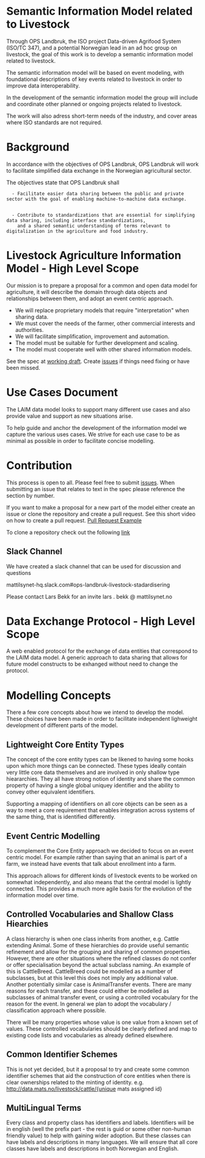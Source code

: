 # Semantic Information Model related to Livestock

Through OPS Landbruk, the ISO project Data-driven Agrifood System (ISO/TC 347), and a potential Norwegian lead in an ad hoc group on livestock, the goal of this work is to develop a semantic information model related to livestock.

The semantic information model will be based on event modeling, with foundational descriptions of key events related to livestock in order to improve data interoperability. 

In the development of the semantic information model the group will include and coordinate other planned or ongoing projects related to livestock.

The work will also adress short-term needs of the industry, and cover areas where ISO standards are not required.


# Background

In accordance with the objectives of OPS Landbruk, OPS Landbruk will work to facilitate simplified data exchange in the Norwegian agricultural sector. 

The objectives state that OPS Landbruk shall

      - Facilitate easier data sharing between the public and private sector with the goal of enabling machine-to-machine data exchange.

      
      - Contribute to standardizations that are essential for simplifying data sharing, including interface standardizations,
        and a shared semantic understanding of terms relevant to digitalization in the agriculture and food industry.

# Livestock Agriculture Information Model - High Level Scope

Our mission is to prepare a proposal for a common and open data model for agriculture, it will describe the domain through data objects and relationships between them, and adopt an event centric approach.

- We will replace proprietary models that require "interpretation" when sharing data.
- We must cover the needs of the farmer, other commercial interests and authorities.
- We will facilitate simplification, improvement and automation.
- The model must be suitable for further development and scaling.
- The model must cooperate well with other shared information models.

See the spec at [working draft](spec.html). Create [issues](https://github.com/datautvikling/Semantisk-samhandling-OPS-L/issues) if things need fixing or have been missed.

# Use Cases Document

The LAIM data model looks to support many different use cases and also provide value and support as new situations arise.

To help guide and anchor the development of the information model we capture the various uses cases. We strive for each use case to be as minimal as possible in order to facilitate concise modelling.

# Contribution 

This process is open to all. Please feel free to submit [issues](https://github.com/datautvikling/Semantisk-samhandling-OPS-L/issues). When submitting an issue that relates to text in the spec please reference the section by number. 

If you want to make a proposal for a new part of the model either create an issue or clone the repository and create a pull request. See this short video on how to create a pull request. [Pull Request Example](https://www.youtube.com/watch?v=nCKdihvneS0)

To clone a repository check out the following [link](https://github.com/git-guides/git-clone)

## Slack Channel

We have created a slack channel that can be used for discussion and questions

mattilsynet-hq.slack.com#ops-landbruk-livestock-stadardisering

Please contact Lars Bekk for an invite
lars . bekk @ mattilsynet.no

# Data Exchange Protocol - High Level Scope

A web enabled protocol for the exchange of data entities that correspond to the LAIM data model. A generic approach to data sharing that allows for future model constructs to be exhanged without need to change the protocol.

# Modelling Concepts

There a few core concepts about how we intend to develop the model. These choices have been made in order to facilitate independent lighweight development of different parts of the model. 

## Lightweight Core Entity Types

The concept of the core entity types can be likened to having some hooks upon which more things can be connected. These types ideally contain very little core data themselves and are involved in only shallow type hieararchies. They all have strong notion of identity and share the common property of having a single global uniquey identifier and the ability to convey other equivalent identifiers. 

Supporting a mapping of identifiers on all core objects can be seen as a way to meet a core requirement that enables integration across systems of the same thing, that is identified differently.


## Event Centric Modelling

To complement the Core Entity approach we decided to focus on an event centric model. For example rather than saying that an animal is part of a farm, we instead have events that talk about enrollment into a farm. 

This approach allows for different kinds of livestock events to be worked on somewhat independently, and also means that the central model is lightly connected. This provides a much more agile basis for the evolution of the information model over time.

## Controlled Vocabularies and Shallow Class Hiearchies

A class hierarchy is when one class inherits from another, e.g. Cattle extending Animal. Some of these hierarchies do provide useful semantic refinement and allow for the grouping and sharing of common properties. However, there are other situations where the refined classes do not confer or offer specialisation beyond the actual subclass naming. An example of this is CattleBreed. CattleBreed could be modelled as a number of subclasses, but at this level this does not imply any additional value. Another potentially similar case is AnimalTransfer events. There are many reasons for each transfer, and these could either be modelled as subclasses of animal transfer event, or using a controlled vocabulary for the reason for the event. In general we plan to adopt the vocabulary / classification approach where possible. 

There will be many properties whose value is one value from a known set of values. These controlled vocabularies should be clearly defined and map to existing code lists and vocabularies as already defined elsewhere. 

## Common Identifier Schemes

This is not yet decided, but it a proposal to try and create some common identifier schemes that aid the construction of core entities when there is clear ownerships related to the minting of identity. e.g. http://data.mats.no/livestock/cattle/{unique mats assigned id}

## MultiLingual Terms

Every class and property class has identifiers and labels. Identifiers will be in english (well the prefix part - the rest is guid or some other non-human friendly value) to help with gaining wider adoption. But these classes can have labels and descriptions in many languages. We will ensure that all core classes have labels and descriptions in both Norwegian and English.









